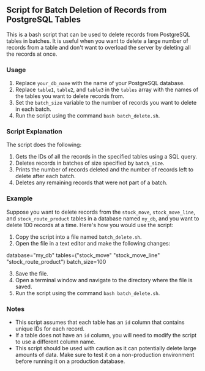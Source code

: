 ## Script for Batch Deletion of Records from PostgreSQL Tables

This is a bash script that can be used to delete records from PostgreSQL tables in batches. It is useful when you want to delete a large number of records from a table and don't want to overload the server by deleting all the records at once.

### Usage

1. Replace `your_db_name` with the name of your PostgreSQL database.
2. Replace `table1`, `table2`, and `table3` in the `tables` array with the names of the tables you want to delete records from.
3. Set the `batch_size` variable to the number of records you want to delete in each batch.
4. Run the script using the command `bash batch_delete.sh`.

### Script Explanation

The script does the following:

1. Gets the IDs of all the records in the specified tables using a SQL query.
2. Deletes records in batches of size specified by `batch_size`.
3. Prints the number of records deleted and the number of records left to delete after each batch.
4. Deletes any remaining records that were not part of a batch.

### Example

Suppose you want to delete records from the `stock_move`, `stock_move_line`, and `stock_route_product` tables in a database named `my_db`, and you want to delete 100 records at a time. Here's how you would use the script:

1. Copy the script into a file named `batch_delete.sh`.
2. Open the file in a text editor and make the following changes:

database="my_db"
tables=("stock_move" "stock_move_line" "stock_route_product")
batch_size=100


3. Save the file.
4. Open a terminal window and navigate to the directory where the file is saved.
5. Run the script using the command `bash batch_delete.sh`.

### Notes

- This script assumes that each table has an `id` column that contains unique IDs for each record.
- If a table does not have an `id` column, you will need to modify the script to use a different column name.
- This script should be used with caution as it can potentially delete large amounts of data. Make sure to test it on a non-production environment before running it on a production database.
